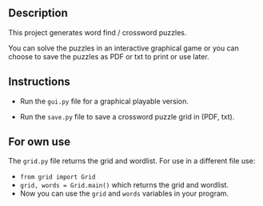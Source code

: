 ## Description

This project generates word find / crossword puzzles.

You can solve the puzzles in an interactive graphical game or 
you can choose to save the puzzles as PDF or txt to print or use later.

## Instructions

- Run the `gui.py` file for a graphical playable version.

- Run the `save.py` file to save a crossword puzzle grid in (PDF, txt).


## For own use
The `grid.py` file returns the grid and wordlist. For use in a different file use:

- `from grid import Grid`
- `grid, words = Grid.main()` which returns the grid and wordlist.
- Now you can use the `grid` and `words` variables in your program.    
